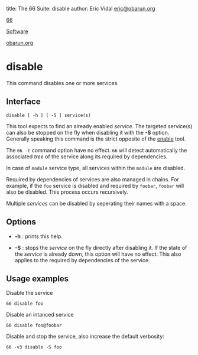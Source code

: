 title: The 66 Suite: disable
author: Eric Vidal <eric@obarun.org>

[66](index.html)

[Software](https://web.obarun.org/software)

[obarun.org](https://web.obarun.org)

# disable

This command disables one or more services.

## Interface

```
disable [ -h ] [ -S ] service(s)
```

This tool expects to find an already enabled *service*. The targeted service(s) can also be stopped on the fly when disabling it with the **-S** option. Generally speaking this command is the strict opposite of the [enable](enable.html) tool.

The `66 -t` command option have no effect. `66` will detect automatically the associated *tree* of the service along its required by dependencies.

In case of `module` service type, all services within the `module` are disabled.

Required by dependencies of services are also managed in chains. For example, if the `foo` service is disabled and required by `foobar`, `foobar` will also be disabled. This process occurs recursively.

Multiple *services* can be disabled by seperating their names with a space.

## Options

- **-h** : prints this help.

- **-S** : stops the *service* on the fly directly after disabling it. If the state of the *service* is already down, this option will have no effect. This also applies to the required by  dependencies of the service.

## Usage examples

Disable the service
```
66 disable foo
```

Disable an intanced service
```
66 disable foo@foobar
```

Disable and stop the service, also increase the default verbosity:
```
66 -v3 disable -S foo
```
